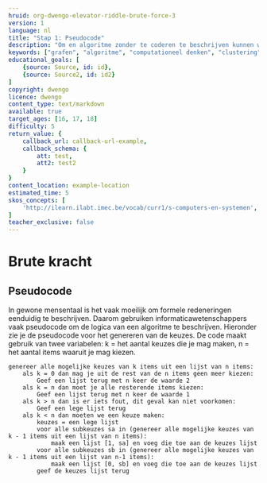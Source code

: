 ```yaml
---
hruid: org-dwengo-elevator-riddle-brute-force-3
version: 1
language: nl
title: "Stap 1: Pseudocode"
description: "Om en algoritme zonder te coderen te beschrijven kunnen we pseudocode gebruiken."
keywords: ["grafen", "algoritme", "computationeel denken", "clustering", "datastructuur", "brute force", "pseudocode"]
educational_goals: [
    {source: Source, id: id}, 
    {source: Source2, id: id2}
]
copyright: dwengo
licence: dwengo
content_type: text/markdown
available: true
target_ages: [16, 17, 18]
difficulty: 5
return_value: {
    callback_url: callback-url-example,
    callback_schema: {
        att: test,
        att2: test2
    }
}
content_location: example-location
estimated_time: 5
skos_concepts: [
    'http://ilearn.ilabt.imec.be/vocab/curr1/s-computers-en-systemen', 
]
teacher_exclusive: false
---
```

# Brute kracht

## Pseudocode

In gewone mensentaal is het vaak moeilijk om formele redeneringen eenduidig te beschrijven. Daarom gebruiken informaticawetenschappers vaak pseudocode om de logica van een algoritme te beschrijven. Hieronder zie je de pseudocode voor het genereren van de keuzes. De code maakt gebruik van twee variabelen: k = het aantal keuzes die je mag maken, n = het aantal items waaruit je mag kiezen.

```pseudocode
genereer alle mogelijke keuzes van k items uit een lijst van n items:
	als k = 0 dan mag je uit de rest van de n items geen meer kiezen:
		Geef een lijst terug met n keer de waarde 2
	als k = n dan moet je alle resterende items kiezen:
		Geef een lijst terug met n keer de waarde 1
	als k > n dan is er iets fout, dit geval kan niet voorkomen:
		Geef een lege lijst terug
	als k < n dan moeten we een keuze maken:
		keuzes = een lege lijst
		voor alle subkeuzes sa in (genereer alle mogelijke keuzes van k - 1 items uit een lijst van n items):
			maak een lijst [1, sa] en voeg die toe aan de keuzes lijst
		voor alle subkeuzes sb in (genereer alle mogelijke keuzes van k - 1 items uit een lijst van n-1 items):
			maak een lijst [0, sb] en voeg die toe aan de keuzes lijst
		geef de keuzes lijst terug
```
